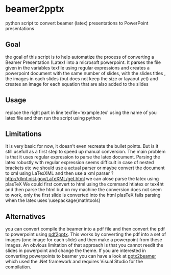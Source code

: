 # beamer2pptx
python script to convert beamer (latex) presentations to PowerPoint presentations

## Goal
the goal of this script is to help automatize the process of converting  a Beamer Presentation (Latex) into a microsoft powerpoint.
It parses the file given in the variables texfile using regular expressions and creates a powerpoint document with the same number of slides, with the slides titles , the images in each slides (but does not keep the size or layaout yet) and creates an image for each equation that are also added to the slides

## Usage

replace the right part in line texfile='example.tex' using the name of you latex file
and then run the script using python

## Limitations

It is very basic for now, it doesn't even recreate the bullet points. But is it still usefull as a first step to speed up manual conversion.
The main problem is that it uses regular expression to parse the latex document. 
Parsing the latex robustly with regular expression seems difficult in case of nested brackets etc we should use a actual parser or maybe convert the document to xml using LaTexXML and then use a xml parser ?  http://dlmf.nist.gov/LaTeXML/get.html 
we can alose parse the latex using  plasTeX 
We could first convert to html using the command htlatex or tex4ht and then parse the html but on my machine the conversion does not seem to work, only the first slide is converted into the html
plasTeX fails parsing when the latex uses \usepackage{mathtools}

## Alternatives 

you can convert compile the beamer into a pdf file and then convert the pdf to powerpoint using [pdf2pptx](https://github.com/ashafaei/pdf2pptx).
This works by converting the pdf into a set of images (one image for each slide) and then make a powerpoint from these images.
An obvious limitation of that approach is that you cannot reedit the slides in powerpoint and change the theme.
If you are interested in converting powerpoints to beamer you can have a look at [pptx2beamer](https://github.com/IngoScholtes/pptx2beamer)
which used the .Net framework and requires Visual Studio for the compilation.




